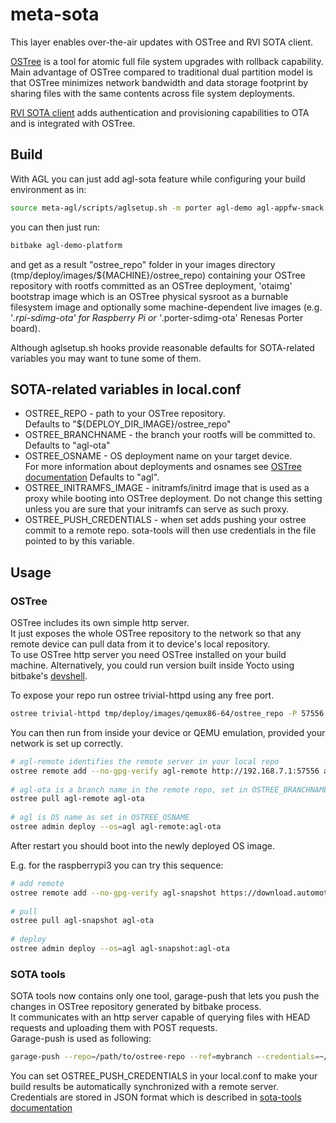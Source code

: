 meta-sota
=========

This layer enables over-the-air updates with OSTree and RVI SOTA client.

[OSTree](https://github.com/ostreedev/ostree) is a tool for atomic full file
system upgrades with rollback capability.  
Main advantage of OSTree compared 
to traditional dual partition model is that OSTree minimizes network bandwidth
and data storage footprint by sharing files with the same contents across file
system deployments.

[RVI SOTA client](https://github.com/advancedtelematic/rvi_sota_client) adds
authentication and provisioning capabilities to OTA and is integrated with
OSTree.

Build
-----

With AGL you can just add agl-sota feature while configuring your build
environment as in:

```bash
source meta-agl/scripts/aglsetup.sh -m porter agl-demo agl-appfw-smack agl-devel agl-sota
```

you can then just run:

```bash
bitbake agl-demo-platform
```

and get as a result "ostree_repo" folder in your images directory
(tmp/deploy/images/${MACHINE}/ostree_repo) containing your OSTree repository
with rootfs committed as an OSTree deployment, 'otaimg' bootstrap image which
is an OSTree physical sysroot as a burnable filesystem image and optionally
some machine-dependent live images (e.g. '*.rpi-sdimg-ota' for Raspberry Pi or
'*.porter-sdimg-ota' Renesas Porter board).

Although aglsetup.sh hooks provide reasonable defaults for SOTA-related
variables you may want to tune some of them.

SOTA-related variables in local.conf
------------------------------------

* OSTREE_REPO - path to your OSTree repository.  
  Defaults to "${DEPLOY_DIR_IMAGE}/ostree_repo"
* OSTREE_BRANCHNAME - the branch your rootfs will be committed to.  
  Defaults to "agl-ota"
* OSTREE_OSNAME - OS deployment name on your target device.  
  For more information about deployments and osnames see
  [OSTree documentation](https://ostree.readthedocs.io/en/latest/manual/deployment/)
  Defaults to "agl".
* OSTREE_INITRAMFS_IMAGE - initramfs/initrd image that is used as a proxy while
  booting into OSTree deployment. Do not change this setting unless you are
  sure that your initramfs can serve as such proxy.
* OSTREE_PUSH_CREDENTIALS - when set adds pushing your ostree commit to a remote
  repo. sota-tools will then use credentials in the file pointed to by this
  variable.

Usage
-----

### OSTree ###
OSTree includes its own simple http server.  
It just exposes the whole OSTree
repository to the network so that any remote device can pull data from it to
device's local repository.  
To use OSTree http server you need OSTree installed
on your build machine. Alternatively, you could run version built inside Yocto
using bitbake's [devshell](http://www.openembedded.org/wiki/Devshell).

To expose your repo run ostree trivial-httpd using any free port.

```bash
ostree trivial-httpd tmp/deploy/images/qemux86-64/ostree_repo -P 57556
```

You can then run from inside your device or QEMU emulation, provided your
network is set up correctly.

```bash
# agl-remote identifies the remote server in your local repo
ostree remote add --no-gpg-verify agl-remote http://192.168.7.1:57556 agl-ota
    
# agl-ota is a branch name in the remote repo, set in OSTREE_BRANCHNAME
ostree pull agl-remote agl-ota
    
# agl is OS name as set in OSTREE_OSNAME
ostree admin deploy --os=agl agl-remote:agl-ota
```

After restart you should boot into the newly deployed OS image.

E.g. for the raspberrypi3 you can try this sequence:

```bash
# add remote
ostree remote add --no-gpg-verify agl-snapshot https://download.automotivelinux.org/AGL/snapshots/master/latest/raspberrypi3/deploy/images/raspberrypi3/ostree_repo/ agl-ota
 
# pull
ostree pull agl-snapshot agl-ota
    
# deploy
ostree admin deploy --os=agl agl-snapshot:agl-ota
```

### SOTA tools ###
SOTA tools now contains only one tool, garage-push that lets you push the
changes in OSTree repository generated by bitbake process.  
It communicates with an http server capable of querying files with HEAD requests and uploading them
with POST requests.  
Garage-push is used as following:

```bash
garage-push --repo=/path/to/ostree-repo --ref=mybranch --credentials=~/.sota-tools.json --user=username --password=
```

You can set OSTREE_PUSH_CREDENTIALS in your local.conf to make your build
results be automatically synchronized with a remote server.  
Credentials are stored in JSON format which is described in [sota-tools documentation](https://github.com/advancedtelematic/sota-tools/blob/master/README.adoc)
